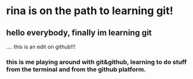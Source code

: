 # rina is on the path to learning git!

## hello everybody, finally im learning git

.... this is an edit on github!!!

### this is me playing around with git&amp;github, learning to do stuff from the terminal and from the github platform. 

